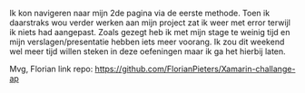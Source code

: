 Ik kon navigeren naar mijn 2de pagina via de eerste methode.
Toen ik daarstraks wou verder werken aan mijn project zat ik weer met error terwijl ik niets had aangepast.
Zoals gezegt heb ik met mijn stage te weinig tijd en mijn verslagen/presentatie hebben iets meer voorang.
Ik zou dit weekend wel meer tijd willen steken in deze oefeningen maar ik ga het hierbij laten.

Mvg, Florian 
link repo: https://github.com/FlorianPieters/Xamarin-challange-ap
